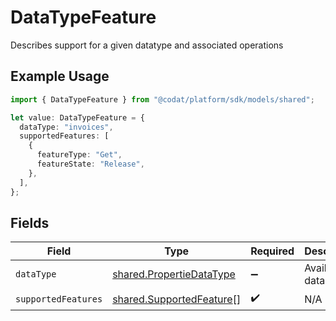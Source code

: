 # DataTypeFeature

Describes support for a given datatype and associated operations

## Example Usage

```typescript
import { DataTypeFeature } from "@codat/platform/sdk/models/shared";

let value: DataTypeFeature = {
  dataType: "invoices",
  supportedFeatures: [
    {
      featureType: "Get",
      featureState: "Release",
    },
  ],
};
```

## Fields

| Field                                                                       | Type                                                                        | Required                                                                    | Description                                                                 | Example                                                                     |
| --------------------------------------------------------------------------- | --------------------------------------------------------------------------- | --------------------------------------------------------------------------- | --------------------------------------------------------------------------- | --------------------------------------------------------------------------- |
| `dataType`                                                                  | [shared.PropertieDataType](../../../sdk/models/shared/propertiedatatype.md) | :heavy_minus_sign:                                                          | Available data types                                                        | invoices                                                                    |
| `supportedFeatures`                                                         | [shared.SupportedFeature](../../../sdk/models/shared/supportedfeature.md)[] | :heavy_check_mark:                                                          | N/A                                                                         |                                                                             |